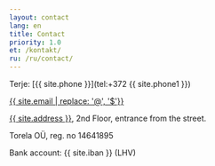 ```yaml
---
layout: contact
lang: en
title: Contact
priority: 1.0
et: /kontakt/
ru: /ru/contact/
---
```


Terje: [{{ site.phone }}](tel:+372 {{ site.phone1 }})

[{{ site.email | replace: '@', '$'}}](mailto)

[{{ site.address }}](https://goo.gl/maps/7bTMkBvk7YN2), 2nd Floor, entrance from the street.

Torela OÜ, reg. no 14641895

Bank account: {{ site.iban }} (LHV)
